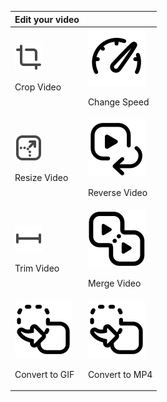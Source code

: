 |Edit your video| |
|---------------|------- |
|<div>![Crop Video](../images/qa_icons/crop.svg)<p>Crop Video</p></div> |<div>![Change Speed](../images/change-speed.svg)<p>Change Speed</p></div> |
|<div>![Resize Video](../images/qa_icons/resize.svg)<p>Resize Video</p></div> |<div>![Reverse Video](../images/reverse-video.svg)<p>Reverse Video</p></div> |
|<div>![Trim Video](../images/qa_icons/trim.svg)<p>Trim Video</p></div> | <div>![Merge Video](../images/merge-video.svg)<p>Merge Video</p></div> |
|<div>![Convert to GIF](../images/convert-to-gif.svg)<p>Convert to GIF</p></div> | <div>![Convert to MP4](../images/convert-to-mp4.svg)<p>Convert to MP4</p></div> |

